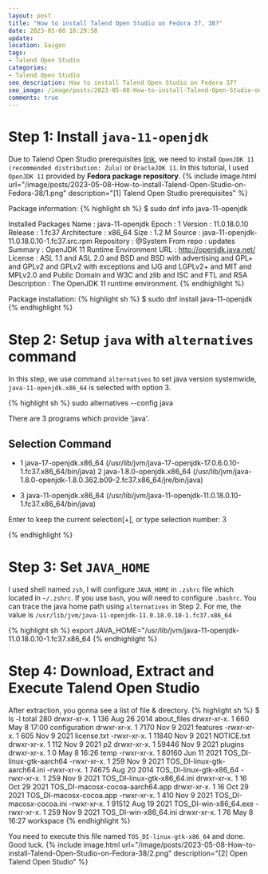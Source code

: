 ```yaml
---
layout: post
title: "How to install Talend Open Studio on Fedora 37, 38?"
date: 2023-05-08 16:29:58
update:
location: Saigon
tags:
- Talend Open Studio
categories:
- Talend Open Studio
seo_description: How to install Talend Open Studio on Fedora 37?
seo_image: /image/posts/2023-05-08-How-to-install-Talend-Open-Studio-on-Fedora-38/3.png
comments: true
---
```


# Step 1: Install `java-11-openjdk`
Due to Talend Open Studio prerequisites [link](https://help.talend.com/r/en-US/8.0/installation-guide-linux/compatible-java-environments), we need to install `OpenJDK 11 (recommended distribution: Zulu)` or `OracleJDK 11`.
In this tutorial, I used `OpenJDK 11` provided by **Fedora package repository**.
{% include image.html url="/image/posts/2023-05-08-How-to-install-Talend-Open-Studio-on-Fedora-38/1.png" description="[1] Talend Open Studio prerequisites" %}


Package information:
{% highlight sh %}
$ sudo dnf info java-11-openjdk

Installed Packages
Name         : java-11-openjdk
Epoch        : 1
Version      : 11.0.18.0.10
Release      : 1.fc37
Architecture : x86_64
Size         : 1.2 M
Source       : java-11-openjdk-11.0.18.0.10-1.fc37.src.rpm
Repository   : @System
From repo    : updates
Summary      : OpenJDK 11 Runtime Environment
URL          : http://openjdk.java.net/
License      : ASL 1.1 and ASL 2.0 and BSD and BSD with advertising and GPL+ and GPLv2 and
               GPLv2 with exceptions and IJG and LGPLv2+ and MIT and MPLv2.0 and Public
               Domain and W3C and zlib and ISC and FTL and RSA
Description  : The OpenJDK 11 runtime environment.
{% endhighlight %}

Package installation:
{% highlight sh %}
$ sudo dnf install java-11-openjdk
{% endhighlight %}

# Step 2: Setup `java` with `alternatives` command
In this step, we use command `alternatives` to set java version systemwide, `java-11-openjdk.x86_64` is selected with option 3.

{% highlight sh %}
sudo alternatives --config java

There are 3 programs which provide 'java'.

  Selection    Command
-----------------------------------------------
*  1           java-17-openjdk.x86_64 (/usr/lib/jvm/java-17-openjdk-17.0.6.0.10-1.fc37.x86_64/bin/java)
   2           java-1.8.0-openjdk.x86_64 (/usr/lib/jvm/java-1.8.0-openjdk-1.8.0.362.b09-2.fc37.x86_64/jre/bin/java)
 + 3           java-11-openjdk.x86_64 (/usr/lib/jvm/java-11-openjdk-11.0.18.0.10-1.fc37.x86_64/bin/java)

Enter to keep the current selection[+], or type selection number: 3

{% endhighlight %}

# Step 3: Set `JAVA_HOME`
I used shell named `zsh`, I will configure `JAVA_HOME` in `.zshrc` file which located in `~/.zshrc`. If you use `bash`, you will need
to configure `.bashrc`. You can trace the java home path using `alternatives` in Step 2. For me, the value is `/usr/lib/jvm/java-11-openjdk-11.0.18.0.10-1.fc37.x86_64`

{% highlight sh %}
export JAVA_HOME="/usr/lib/jvm/java-11-openjdk-11.0.18.0.10-1.fc37.x86_64
{% endhighlight %}

# Step 4: Download, Extract and Execute **Talend Open Studio**
After extraction, you gonna see a list of file & directory.
{% highlight sh %}
$ ls -l
total 280
drwxr-xr-x. 1    136 Aug 26  2014 about_files
drwxr-xr-x. 1    660 May  8 17:00 configuration
drwxr-xr-x. 1   7170 Nov  9  2021 features
-rwxr-xr-x. 1    605 Nov  9  2021 license.txt
-rwxr-xr-x. 1  11840 Nov  9  2021 NOTICE.txt
drwxr-xr-x. 1    112 Nov  9  2021 p2
drwxr-xr-x. 1  59446 Nov  9  2021 plugins
drwxr-xr-x. 1      0 May  8 16:26 temp
-rwxr-xr-x. 1  80160 Jun 11  2021 TOS_DI-linux-gtk-aarch64
-rwxr-xr-x. 1    259 Nov  9  2021 TOS_DI-linux-gtk-aarch64.ini
-rwxr-xr-x. 1  74675 Aug 20  2014 TOS_DI-linux-gtk-x86_64
-rwxr-xr-x. 1    259 Nov  9  2021 TOS_DI-linux-gtk-x86_64.ini
drwxr-xr-x. 1     16 Oct 29  2021 TOS_DI-macosx-cocoa-aarch64.app
drwxr-xr-x. 1     16 Oct 29  2021 TOS_DI-macosx-cocoa.app
-rwxr-xr-x. 1    410 Nov  9  2021 TOS_DI-macosx-cocoa.ini
-rwxr-xr-x. 1  91512 Aug 19  2021 TOS_DI-win-x86_64.exe
-rwxr-xr-x. 1    259 Nov  9  2021 TOS_DI-win-x86_64.ini
drwxr-xr-x. 1     76 May  8 16:27 workspace
{% endhighlight %}

You need to execute this file named `TOS_DI-linux-gtk-x86_64` and done. Good luck.
{% include image.html url="/image/posts/2023-05-08-How-to-install-Talend-Open-Studio-on-Fedora-38/2.png" description="[2] Open Talend Open Studio" %}
